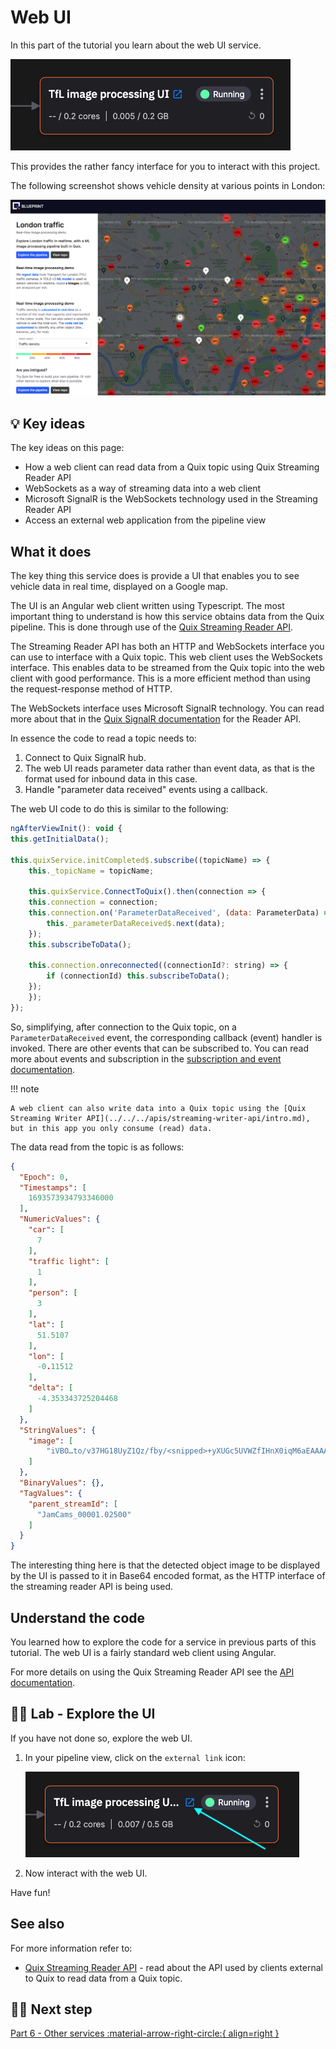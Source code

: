 # Web UI

In this part of the tutorial you learn about the web UI service. 

![Web UI pipeline](./images/web-ui-pipeline-segment.png)

This provides the rather fancy interface for you to interact with this project.

The following screenshot shows vehicle density at various points in London:

![image processing web UI](./images/web-ui.png)

## 💡 Key ideas

The key ideas on this page:

* How a web client can read data from a Quix topic using Quix Streaming Reader API
* WebSockets as a way of streaming data into a web client
* Microsoft SignalR is the WebSockets technology used in the Streaming Reader API
* Access an external web application from the pipeline view

## What it does

The key thing this service does is provide a UI that enables you to see vehicle data in real time, displayed on a Google map.

The UI is an Angular web client written using Typescript. The most important thing to understand is how this service obtains data from the Quix pipeline. This is done through use of the [Quix Streaming Reader API](../../../apis/streaming-reader-api/intro.md). 

The Streaming Reader API has both an HTTP and WebSockets interface you can use to interface with a Quix topic. This web client uses the WebSockets interface. This enables data to be streamed from the Quix topic into the web client with good performance. This is a more efficient method than using the request-response method of HTTP.

The WebSockets interface uses Microsoft SignalR technology. You can read more about that in the [Quix SignalR documentation](../../../apis/streaming-reader-api/signalr.md) for the Reader API.

In essence the code to read a topic needs to:

1. Connect to Quix SignalR hub.
2. The web UI reads parameter data rather than event data, as that is the format used for inbound data in this case.
3. Handle "parameter data received" events using a callback.

The web UI code to do this is similar to the following:

``` javascript
ngAfterViewInit(): void {
this.getInitialData();

this.quixService.initCompleted$.subscribe((topicName) => {
    this._topicName = topicName;

    this.quixService.ConnectToQuix().then(connection => {
    this.connection = connection;
    this.connection.on('ParameterDataReceived', (data: ParameterData) => {
        this._parameterDataReceived$.next(data);
    });
    this.subscribeToData();

    this.connection.onreconnected((connectionId?: string) => {
        if (connectionId) this.subscribeToData();
    });
    });
});
```

So, simplifying, after connection to the Quix topic, on a `ParameterDataReceived` event, the corresponding callback (event) handler is invoked. There are other events that can be subscribed to. You can read more about events and subscription in the [subscription and event documentation](../../../apis/streaming-reader-api/subscriptions.md).

!!! note

    A web client can also write data into a Quix topic using the [Quix Streaming Writer API](../../../apis/streaming-writer-api/intro.md), but in this app you only consume (read) data. 

The data read from the topic is as follows:

``` json
{
  "Epoch": 0,
  "Timestamps": [
    1693573934793346000
  ],
  "NumericValues": {
    "car": [
      7
    ],
    "traffic light": [
      1
    ],
    "person": [
      3
    ],
    "lat": [
      51.5107
    ],
    "lon": [
      -0.11512
    ],
    "delta": [
      -4.353343725204468
    ]
  },
  "StringValues": {
    "image": [
        "iVBO…to/v37HG18UyZ1Qz/fby/<snipped>+yXUGc5UVWZfIHnX0iqM6aEAAAAASUVORK5CYII="
    ]
  },
  "BinaryValues": {},
  "TagValues": {
    "parent_streamId": [
      "JamCams_00001.02500"
    ]
  }
}
```

The interesting thing here is that the detected object image to be displayed by the UI is passed to it in Base64 encoded format, as the HTTP interface of the streaming reader API is being used.

## Understand the code

You learned how to explore the code for a service in previous parts of this tutorial. The web UI is a fairly standard web client using Angular. 

For more details on using the Quix Streaming Reader API see the [API documentation](../../../apis/streaming-reader-api/intro.md).

## 👩‍🔬 Lab - Explore the UI 

If you have not done so, explore the web UI. 

1. In your pipeline view, click on the `external link` icon:

    ![External link](./images/external-link.png)

2. Now interact with the web UI.

Have fun!

## See also

For more information refer to:

* [Quix Streaming Reader API](../../../apis/streaming-reader-api/intro.md) - read about the API used by clients external to Quix to read data from a Quix topic.

## 🏃‍♀️ Next step

[Part 6 - Other services :material-arrow-right-circle:{ align=right }](other-services.md)
